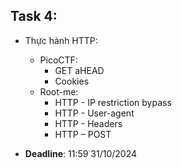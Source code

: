 ## Task 4:

- Thực hành HTTP:
    - PicoCTF:
        - GET aHEAD
        - Cookies
    - Root-me:
        - HTTP - IP restriction bypass
        - HTTP - User-agent
        - HTTP - Headers
        - HTTP – POST

- **Deadline**: 11:59 31/10/2024

